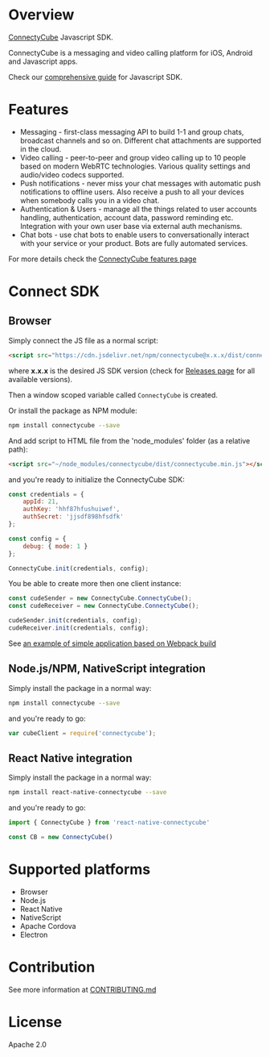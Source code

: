 # Overview

[ConnectyCube](https://connectycube.com) Javascript SDK.

ConnectyCube is a messaging and video calling platform for iOS, Android and Javascript apps.

Check our [comprehensive guide](https://developers.connectycube.com/js/) for Javascript SDK.

# Features

* Messaging - first-class messaging API to build 1-1 and group chats, broadcast channels and so on. Different chat attachments are supported in the cloud.
* Video calling - peer-to-peer and group video calling up to 10 people based on modern WebRTC technologies. Various quality settings and audio/video codecs supported.
* Push notifications - never miss your chat messages with automatic push notifications to offline users. Also receive a push to all your devices when somebody calls you in a video chat.
* Authentication & Users - manage all the things related to user accounts handling, authentication, account data, password reminding etc. Integration with your own user base via external auth mechanisms.
* Chat bots - use chat bots to enable users to conversationally interact with your service or your product. Bots are fully automated services.

For more details check the [ConnectyCube features page](https://connectycube.com/features)

# Connect SDK

## Browser

Simply connect the JS file as a normal script:

```html
<script src="https://cdn.jsdelivr.net/npm/connectycube@x.x.x/dist/connectycube.min.js"></script>
```

where **x.x.x** is the desired JS SDK version (check for [Releases page](https://github.com/ConnectyCube/connectycube-js-sdk-releases/releases) for all available versions).

Then a window scoped variable called `ConnectyCube` is created.

Or install the package as NPM module:

```bash
npm install connectycube --save
```

And add script to HTML file from the 'node_modules' folder (as a relative path):

```html
<script src="~/node_modules/connectycube/dist/connectycube.min.js"></script>
```

and you're ready to initialize the ConnectyCube SDK:

```javascript
const credentials = {
    appId: 21,
    authKey: 'hhf87hfushuiwef',
    authSecret: 'jjsdf898hfsdfk'
};

const config = {
    debug: { mode: 1 }
};

ConnectyCube.init(credentials, config);
```

You be able to create more then one client instance:

```javascript
const cudeSender = new ConnectyCube.ConnectyCube();
const cudeReceiver = new ConnectyCube.ConnectyCube();

cudeSender.init(credentials, config);
cudeReceiver.init(credentials, config);
```

See [an example of simple application based on Webpack build](https://github.com/ConnectyCube/connectycube-js-samples/tree/master/sample-webpack-build-app)

## Node.js/NPM, NativeScript integration

Simply install the package in a normal way:

```bash
npm install connectycube --save
```

and you're ready to go:

```javascript
var cubeClient = require('connectycube');
```

## React Native integration

Simply install the package in a normal way:

```bash
npm install react-native-connectycube --save
```

and you're ready to go:

```javascript
import { ConnectyCube } from 'react-native-connectycube'

const CB = new ConnectyCube()
```

# Supported platforms

* Browser
* Node.js
* React Native
* NativeScript
* Apache Cordova
* Electron

# Contribution

See more information at [CONTRIBUTING.md](.github/CONTRIBUTING.md)

# License

Apache 2.0
